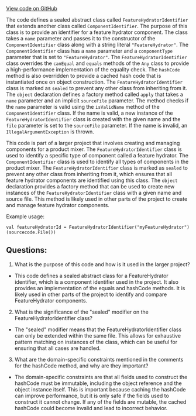 [View code on GitHub](https://github.com/misbahsy/the-algorithm/product-mixer/core/src/main/scala/com/twitter/product_mixer/core/model/common/identifier/FeatureHydratorIdentifier.scala)

The code defines a sealed abstract class called `FeatureHydratorIdentifier` that extends another class called `ComponentIdentifier`. The purpose of this class is to provide an identifier for a feature hydrator component. The class takes a `name` parameter and passes it to the constructor of the `ComponentIdentifier` class along with a string literal `"FeatureHydrator"`. The `ComponentIdentifier` class has a `name` parameter and a `componentType` parameter that is set to `"FeatureHydrator"`. The `FeatureHydratorIdentifier` class overrides the `canEqual` and `equals` methods of the `Any` class to provide a high-performance implementation of the equality check. The `hashCode` method is also overridden to provide a cached hash code that is instantiated once on object construction. The `FeatureHydratorIdentifier` class is marked as `sealed` to prevent any other class from inheriting from it. The `object` declaration defines a factory method called `apply` that takes a `name` parameter and an implicit `sourceFile` parameter. The method checks if the `name` parameter is valid using the `isValidName` method of the `ComponentIdentifier` class. If the name is valid, a new instance of the `FeatureHydratorIdentifier` class is created with the given name and the `file` parameter is set to the `sourceFile` parameter. If the name is invalid, an `IllegalArgumentException` is thrown. 

This code is part of a larger project that involves creating and managing components for a product mixer. The `FeatureHydratorIdentifier` class is used to identify a specific type of component called a feature hydrator. The `ComponentIdentifier` class is used to identify all types of components in the product mixer. The `FeatureHydratorIdentifier` class is marked as `sealed` to prevent any other class from inheriting from it, which ensures that all feature hydrator components are identified using this class. The `object` declaration provides a factory method that can be used to create new instances of the `FeatureHydratorIdentifier` class with a given name and source file. This method is likely used in other parts of the project to create and manage feature hydrator components. 

Example usage:

```
val featureHydratorId = FeatureHydratorIdentifier("myFeatureHydrator")(sourcecode.File())
```
## Questions: 
 1. What is the purpose of this code and how is it used in the larger project?
- This code defines a sealed abstract class for a FeatureHydrator identifier, which is a component identifier used in the project. It also provides an implementation of the equals and hashCode methods. It is likely used in other parts of the project to identify and compare FeatureHydrator components.

2. What is the significance of the "sealed" modifier on the FeatureHydratorIdentifier class?
- The "sealed" modifier means that the FeatureHydratorIdentifier class can only be extended within the same file. This allows for exhaustive pattern matching on instances of the class, which can be useful for ensuring that all cases are handled.

3. What are the domain-specific constraints mentioned in the comments for the hashCode method, and why are they important?
- The domain-specific constraints are that all fields used to construct the hashCode must be immutable, including the object reference and the object instance itself. This is important because caching the hashCode can improve performance, but it is only safe if the fields used to construct it cannot change. If any of the fields are mutable, the cached hashCode could become invalid and lead to incorrect behavior.